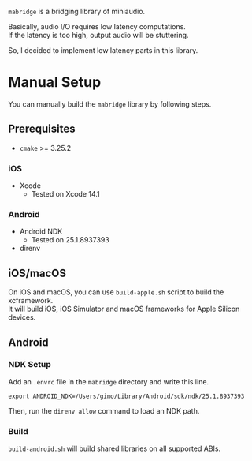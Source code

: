 `mabridge` is a bridging library of miniaudio.

Basically, audio I/O requires low latency computations.\
If the latency is too high, output audio will be stuttering.

So, I decided to implement low latency parts in this library.

# Manual Setup

You can manually build the `mabridge` library by following steps.

## Prerequisites
- `cmake` >= 3.25.2

### iOS
- Xcode
  - Tested on Xcode 14.1

### Android
- Android NDK
  - Tested on 25.1.8937393
- direnv

## iOS/macOS
On iOS and macOS, you can use `build-apple.sh` script to build the xcframework.\
It will build iOS, iOS Simulator and macOS frameworks for Apple Silicon devices.

## Android
### NDK Setup
Add an `.envrc` file in the `mabridge` directory and write this line.
```
export ANDROID_NDK=/Users/gimo/Library/Android/sdk/ndk/25.1.8937393
```

Then, run the `direnv allow` command to load an NDK path.

### Build
`build-android.sh` will build shared libraries on all supported ABIs.
